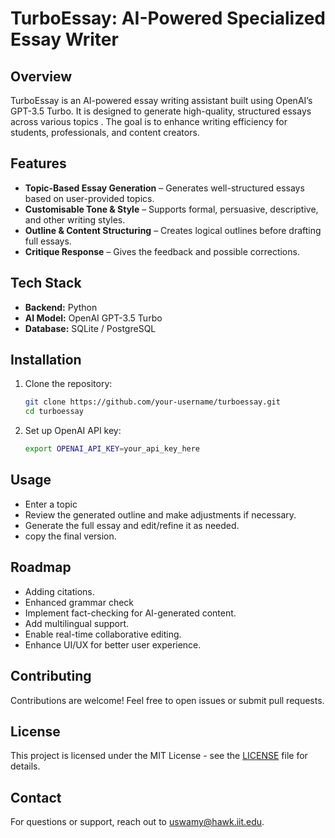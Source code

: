 # TurboEssay: AI-Powered Specialized Essay Writer

## Overview
TurboEssay is an AI-powered essay writing assistant built using OpenAI’s GPT-3.5 Turbo. It is designed to generate high-quality, structured essays across various topics . The goal is to enhance writing efficiency for students, professionals, and content creators.

## Features
- **Topic-Based Essay Generation** – Generates well-structured essays based on user-provided topics.
- **Customisable Tone & Style** – Supports formal, persuasive, descriptive, and other writing styles.
- **Outline & Content Structuring** – Creates logical outlines before drafting full essays.
- **Critique Response** – Gives the feedback and possible corrections.

## Tech Stack
- **Backend:** Python 
- **AI Model:** OpenAI GPT-3.5 Turbo
- **Database:** SQLite / PostgreSQL

## Installation
1. Clone the repository:
   ```sh
   git clone https://github.com/your-username/turboessay.git
   cd turboessay
   ```
2. Set up OpenAI API key:
   ```sh
   export OPENAI_API_KEY=your_api_key_here
   ```


## Usage
- Enter a topic 
- Review the generated outline and make adjustments if necessary.
- Generate the full essay and edit/refine it as needed.
- copy the final version.

## Roadmap
- Adding citations.
- Enhanced grammar check
- Implement fact-checking for AI-generated content.
- Add multilingual support.
- Enable real-time collaborative editing.
- Enhance UI/UX for better user experience.

## Contributing
Contributions are welcome! Feel free to open issues or submit pull requests.

## License
This project is licensed under the MIT License - see the [LICENSE](LICENSE) file for details.

## Contact
For questions or support, reach out to [uswamy@hawk.iit.edu](mailto:uswamy@hawk.iit.edu).

